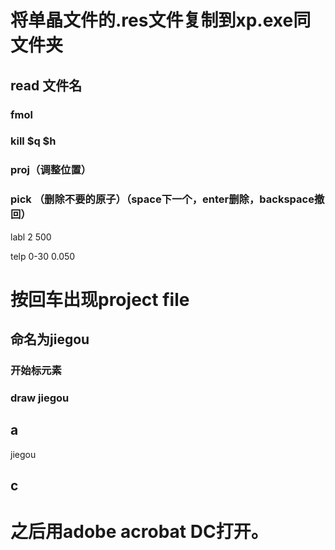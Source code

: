 # 将单晶文件的.res文件复制到xp.exe同文件夹

## read 文件名

### fmol

### kill $q $h

### proj（调整位置）

### pick （删除不要的原子）（space下一个，enter删除，backspace撤回）

labl 2 500

telp 0-30 0.050

# 按回车出现project file   
## 命名为jiegou

### 开始标元素

### draw jiegou

## a

jiegou

## c

# 之后用adobe acrobat DC打开。
